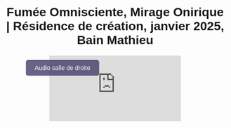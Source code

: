 <html lang="fr">
 <head>
 <meta charset="UTF-8">
 <meta name="viewport" content="width=device-width, initial-scale=1.0">
 <title>Félix-Antoine Coutu</title>
 <style>
    body {
        font-family: Arial, sans-serif;
        text-align: center;
        padding: 10px;
    }
    .video-container {
       position: relative;
       display: inline-block;
    }
    video {
       width: 100%;
       max-width: 2000px;
    }
    .btn-video {
        position: absolute;
        top: 10px;
        left: 10%;
        transform: translateX(-50%);
        background-color: #433d69;
        color: white;
        padding: 10px 20px;
        border: none;
        font-size: 14px;
        cursor: pointer;
        border-radius: 5px;
        opacity: 0.8;
        transition: opacity 0.3s, background-color 0.3s;
        z-index: 10;
        text-align: left;
    }
    .btn-video:hover {
        opacity: 1;
    }
    .btn-salle1 {
        background-color: #194f18;
    }
    .btn-salle2 {
        background-color: #433d69;
    }
 </style>
 </head>
 <body>
 
 <h1 class="titre-1">Fumée Omnisciente, Mirage Onirique | Résidence de création, janvier 2025, Bain Mathieu</h1>
 
 <div class="video-container">
    <iframe id="video" width="100%" height="auto" max-width=2000px; src="https://www.youtube.com/embed/fm00cFcoJM8?si=LAj7-4izbuRZxSR5" frameborder="0" allow="autoplay; encrypted-media" allowfullscreen></iframe>
    <button id="btnBascule" class="btn-video">Audio salle de droite</button>
 </div>
 
 <audio id="audioSalle1" loop>
    <source src="https://www.dropbox.com/scl/fi/xslc65agq0msywqp9w1px/FOMO_Audio_Perfo-res-Bain-Mathieu.mp3?rlkey=uecntb0ntbjg7dau3m46smpy8&st=lhe0s2ao&raw=1" type="audio/wav">
 </audio>
 
 <audio id="audioSalle2" loop>
    <source src="audio_salle2.mp3" type="audio/mp3">
 </audio>
 
 <script>
     var video = document.getElementById("video");
     var audioSalle1 = document.getElementById("audioSalle1");
     var audioSalle2 = document.getElementById("audioSalle2");
     var btnBascule = document.getElementById("btnBascule");
 
     var audioActif = audioSalle2;
     btnBascule.classList.add("btn-salle2");
 
     video.addEventListener("play", function() {
         if (audioActif.paused) {
             audioActif.currentTime = video.currentTime;
             audioActif.play();
         }
     });
 
     video.addEventListener("pause", function() {
         audioActif.pause();
     });
 
     video.addEventListener("timeupdate", function() {
         if (!video.paused) {
             audioActif.currentTime = video.currentTime;
         }
     });
 
     video.addEventListener("seeked", function() {
         audioActif.currentTime = video.currentTime;
     });
 
     btnBascule.addEventListener("click", function() {
         if (audioActif === audioSalle1) {
             audioSalle1.muted = true;
             audioSalle2.muted = false;
             audioActif = audioSalle2;
             btnBascule.textContent = "Audio salle de droite";
             btnBascule.classList.remove("btn-salle1");
             btnBascule.classList.add("btn-salle2");
         } else {
             audioSalle1.muted = false;
             audioSalle2.muted = true;
             audioActif = audioSalle1;
             btnBascule.textContent = "Audio salle de gauche";
             btnBascule.classList.remove("btn-salle2");
             btnBascule.classList.add("btn-salle1");
         }
 
         audioActif.currentTime = video.currentTime;
         if (!video.paused) {
             audioActif.play();
         }
     });
 
     // Fonction pour forcer le bouton en mode plein écran
     function adjustButtonInFullscreen() {
         btnBascule.style.zIndex = "9999"; // Force z-index élevé en mode plein écran
     }
 
     // Fonction pour réinitialiser le bouton lorsque l'on quitte le plein écran
     function resetButtonAfterFullscreen() {
         btnBascule.style.zIndex = "10"; // Réinitialise le z-index lorsque l'on quitte le plein écran
     }
 
     // Rendre le bouton visible et ajuster le z-index en mode plein écran
     document.addEventListener("fullscreenchange", function() {
         if (document.fullscreenElement) {
             adjustButtonInFullscreen();  // Le bouton devient visible avec z-index élevé
         } else {
             resetButtonAfterFullscreen();  // Réinitialisation du z-index
         }
     });
 
     document.addEventListener("webkitfullscreenchange", function() {
         if (document.webkitFullscreenElement) {
             adjustButtonInFullscreen();  // Le bouton devient visible avec z-index élevé
         } else {
             resetButtonAfterFullscreen();  // Réinitialisation du z-index
         }
     });

     // L'utilisateur peut activer le plein écran manuellement en cliquant sur la vidéo
     video.addEventListener("click", function() {
         if (video.requestFullscreen) {
             video.requestFullscreen();
         } else if (video.webkitRequestFullscreen) { // Safari
             video.webkitRequestFullscreen();
         }
     };
     });
 
 </script>
 </body>
 </html>
